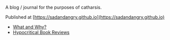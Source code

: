 A blog / journal for the purposes of catharsis.

Published at [https://sadandangry.github.io](https://sadandangry.github.io)

- [What and Why?](./what-and-why/)
- [Hypocritical Book Reviews](./hypocritical-book-reviews/)
